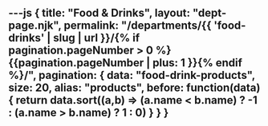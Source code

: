 ---js
{
  title: "Food & Drinks",
  layout: "dept-page.njk",
  permalink: "/departments/{{ 'food-drinks' | slug | url }}/{% if pagination.pageNumber > 0 %}{{pagination.pageNumber | plus: 1 }}{% endif %}/",
  pagination: {
    data: "food-drink-products",
    size: 20,
    alias: "products",
    before: function(data) { 
      return data.sort((a,b) => (a.name < b.name) ? -1 : (a.name > b.name) ? 1 : 0)
    }
  }
}
---


